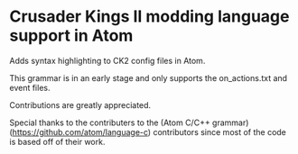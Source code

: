 # Crusader Kings II modding language support in Atom

Adds syntax highlighting to CK2 config files in Atom.

This grammar is in an early stage and only supports the on_actions.txt and event files.

Contributions are greatly appreciated.

Special thanks to the contributers to the (Atom C/C++ grammar)(https://github.com/atom/language-c) contributors since most of the code is based off of their work.
